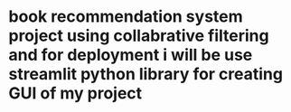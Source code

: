 # book recommendation system project using collabrative filtering and for deployment i will be use streamlit python library for creating GUI of my project 

